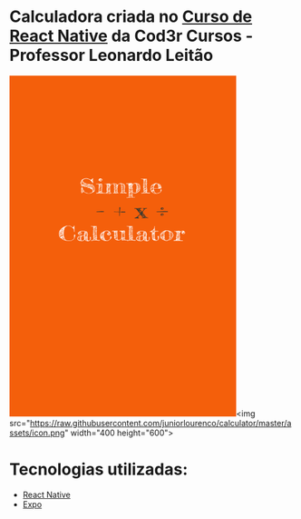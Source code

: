 # Calculadora criada no [Curso de React Native](https://www.udemy.com/course/curso-react-native) da Cod3r Cursos - Professor Leonardo Leitão

<img src="https://raw.githubusercontent.com/juniorlourenco/calculator/master/assets/splash.png" width="400" height="600" /><img src="https://raw.githubusercontent.com/juniorlourenco/calculator/master/assets/icon.png" width="400 height="600">

# Tecnologias utilizadas:
* [React Native](https://reactnative.dev/)
* [Expo](https://expo.io/)

